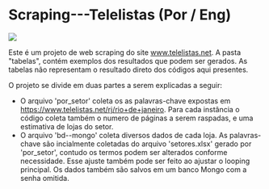 # Scraping---Telelistas (Por / Eng)
<img src="https://img.shields.io/badge/Python-3776AB?style=for-the-badge&logo=python&logoColor=white"/>

Este é um projeto de web scraping do site www.telelistas.net. A pasta "tabelas", contém exemplos dos resultados que podem ser gerados. As tabelas não representam o resultado direto dos códigos aqui presentes. 

O projeto se divide em duas partes a serem explicadas a seguir: 

- O arquivo 'por_setor' coleta os as palavras-chave expostas em https://www.telelistas.net/rj/rio+de+janeiro. Para cada instância o código coleta também o numero de páginas a serem raspadas, e uma estimativa de lojas do setor.
- O arquivo 'bd--mongo' coleta diversos dados de cada loja. As palavras-chave são incialmente coletadas do arquivo 'setores.xlsx' gerado por 'por_setor', contudo os termos podem ser alterados conforme necessidade. Esse ajuste também pode ser feito ao ajustar o looping principal. Os dados também são salvos em um banco Mongo com a senha omitida. 


